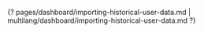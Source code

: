 {? pages/dashboard/importing-historical-user-data.md | multilang/dashboard/importing-historical-user-data.md ?}
